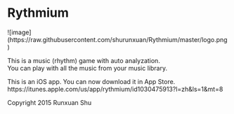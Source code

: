 # Rythmium
<p>
![image](https://raw.githubusercontent.com/shurunxuan/Rythmium/master/logo.png)
<p/>
<p>
This is a music (rhythm) game with auto analyzation.<br />
You can play with all the music from your music library.
<p/>
<p>
This is an iOS app. You can now download it in App Store.
https://itunes.apple.com/us/app/rythmium/id1030475913?l=zh&ls=1&mt=8
<p/>
<p>
Copyright 2015 Runxuan Shu
<p/>
